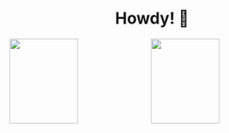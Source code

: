 <h1 align="center">Howdy! 👋</h1>

<img align="left" height="150" width="49%" src="https://github-readme-stats.vercel.app/api?username=DenisNomokonov&show_icons=true&theme=blue-green"/>
<img align="left"
height="150" width="49%" 
src="https://github-readme-stats.vercel.app/api/top-langs/?username=DenisNomokonov&layout=compact&theme=blue-green"/>
